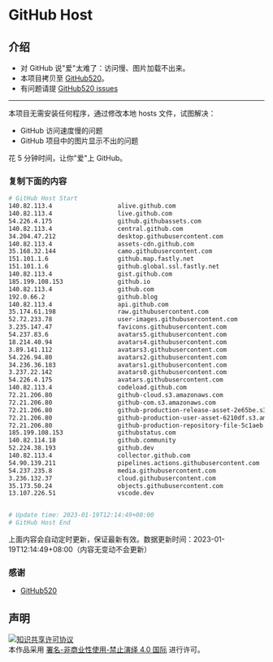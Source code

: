 # GitHub Host
## 介绍
- 对 GitHub 说"爱"太难了：访问慢、图片加载不出来。
- 本项目拷贝至 [GitHub520](https://github.com/521xueweihan/GitHub520)。
- 有问题请提 [GitHub520 issues](https://github.com/521xueweihan/GitHub520/issues/new)

---

本项目无需安装任何程序，通过修改本地 hosts 文件，试图解决：
- GitHub 访问速度慢的问题
- GitHub 项目中的图片显示不出的问题

花 5 分钟时间，让你"爱"上 GitHub。

### 复制下面的内容
```bash
# GitHub Host Start
140.82.113.4                  alive.github.com
140.82.113.4                  live.github.com
54.226.4.175                  github.githubassets.com
140.82.113.4                  central.github.com
34.204.47.212                 desktop.githubusercontent.com
140.82.113.4                  assets-cdn.github.com
35.168.32.144                 camo.githubusercontent.com
151.101.1.6                   github.map.fastly.net
151.101.1.6                   github.global.ssl.fastly.net
140.82.113.4                  gist.github.com
185.199.108.153               github.io
140.82.113.4                  github.com
192.0.66.2                    github.blog
140.82.113.4                  api.github.com
35.174.61.198                 raw.githubusercontent.com
52.72.233.78                  user-images.githubusercontent.com
3.235.147.47                  favicons.githubusercontent.com
54.237.83.6                   avatars5.githubusercontent.com
18.214.40.94                  avatars4.githubusercontent.com
3.89.141.112                  avatars3.githubusercontent.com
54.226.94.80                  avatars2.githubusercontent.com
34.236.36.183                 avatars1.githubusercontent.com
3.237.22.142                  avatars0.githubusercontent.com
54.226.4.175                  avatars.githubusercontent.com
140.82.113.4                  codeload.github.com
72.21.206.80                  github-cloud.s3.amazonaws.com
72.21.206.80                  github-com.s3.amazonaws.com
72.21.206.80                  github-production-release-asset-2e65be.s3.amazonaws.com
72.21.206.80                  github-production-user-asset-6210df.s3.amazonaws.com
72.21.206.80                  github-production-repository-file-5c1aeb.s3.amazonaws.com
185.199.108.153               githubstatus.com
140.82.114.18                 github.community
52.224.38.193                 github.dev
140.82.113.4                  collector.github.com
54.90.139.211                 pipelines.actions.githubusercontent.com
54.237.235.8                  media.githubusercontent.com
3.236.132.37                  cloud.githubusercontent.com
35.173.50.24                  objects.githubusercontent.com
13.107.226.51                 vscode.dev


# Update time: 2023-01-19T12:14:49+08:00
# GitHub Host End

```
上面内容会自动定时更新，保证最新有效。数据更新时间：2023-01-19T12:14:49+08:00（内容无变动不会更新）

### 感谢

- [GitHub520](https://github.com/521xueweihan/GitHub520)

## 声明
<a rel="license" href="https://creativecommons.org/licenses/by-nc-nd/4.0/deed.zh"><img alt="知识共享许可协议" style="border-width: 0" src="https://licensebuttons.net/l/by-nc-nd/4.0/88x31.png"></a><br>本作品采用 <a rel="license" href="https://creativecommons.org/licenses/by-nc-nd/4.0/deed.zh">署名-非商业性使用-禁止演绎 4.0 国际</a> 进行许可。